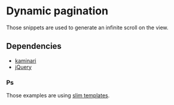 # Dynamic pagination

Those snippets are used to generate an infinite scroll on the view.

## Dependencies

- [kaminari](https://github.com/amatsuda/kaminari)
- [jQuery](http://jquery.com/)

### Ps

Those examples are using [slim templates](http://slim-lang.com/).
